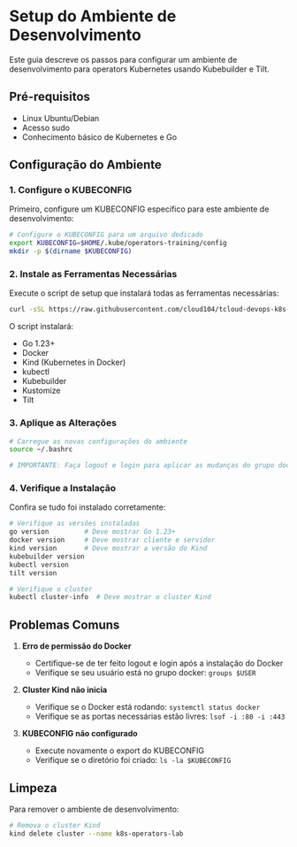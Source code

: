 # Setup do Ambiente de Desenvolvimento

Este guia descreve os passos para configurar um ambiente de desenvolvimento para operators Kubernetes usando Kubebuilder e Tilt.

## Pré-requisitos

- Linux Ubuntu/Debian
- Acesso sudo
- Conhecimento básico de Kubernetes e Go

## Configuração do Ambiente

### 1. Configure o KUBECONFIG

Primeiro, configure um KUBECONFIG específico para este ambiente de desenvolvimento:

```bash
# Configure o KUBECONFIG para um arquivo dedicado
export KUBECONFIG=$HOME/.kube/operators-training/config
mkdir -p $(dirname $KUBECONFIG)
```

### 2. Instale as Ferramentas Necessárias

Execute o script de setup que instalará todas as ferramentas necessárias:

```bash
curl -sSL https://raw.githubusercontent.com/cloud104/tcloud-devops-k8s-operators-training/main/scripts/setup.sh | bash
```

O script instalará:

- Go 1.23+
- Docker
- Kind (Kubernetes in Docker)
- kubectl
- Kubebuilder
- Kustomize
- Tilt

### 3. Aplique as Alterações

```bash
# Carregue as novas configurações do ambiente
source ~/.bashrc

# IMPORTANTE: Faça logout e login para aplicar as mudanças do grupo docker
```

### 4. Verifique a Instalação

Confira se tudo foi instalado corretamente:

```bash
# Verifique as versões instaladas
go version         # Deve mostrar Go 1.23+
docker version     # Deve mostrar cliente e servidor
kind version       # Deve mostrar a versão do Kind
kubebuilder version
kubectl version
tilt version

# Verifique o cluster
kubectl cluster-info  # Deve mostrar o cluster Kind
```

## Problemas Comuns

1. **Erro de permissão do Docker**
   - Certifique-se de ter feito logout e login após a instalação do Docker
   - Verifique se seu usuário está no grupo docker: `groups $USER`

2. **Cluster Kind não inicia**
   - Verifique se o Docker está rodando: `systemctl status docker`
   - Verifique se as portas necessárias estão livres: `lsof -i :80 -i :443`

3. **KUBECONFIG não configurado**
   - Execute novamente o export do KUBECONFIG
   - Verifique se o diretório foi criado: `ls -la $KUBECONFIG`

## Limpeza

Para remover o ambiente de desenvolvimento:

```bash
# Remova o cluster Kind
kind delete cluster --name k8s-operators-lab
```
